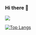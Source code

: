 ### Hi there 👋

![](https://github-readme-stats.vercel.app/api?username=blueice-thu)

[![Top Langs](https://github-readme-stats.vercel.app/api/top-langs/?username=blueice-thu&exclude_repo=blueice-thu,blueice-thu.github.io,github-readme-stats,treehollow-v3-android,EverPhotoCheckin)](https://github.com/anuraghazra/github-readme-stats)

<!--
**blueice-thu/blueice-thu** is a ✨ _special_ ✨ repository because its `README.md` (this file) appears on your GitHub profile.

Here are some ideas to get you started:

- 🔭 I’m currently working on ...
- 🌱 I’m currently learning ...
- 👯 I’m looking to collaborate on ...
- 🤔 I’m looking for help with ...
- 💬 Ask me about ...
- 📫 How to reach me: ...
- 😄 Pronouns: ...
- ⚡ Fun fact: ...
-->
